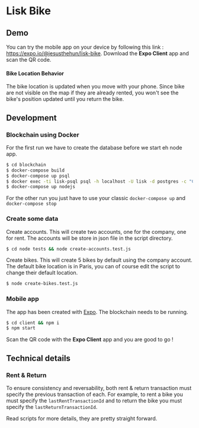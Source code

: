 # Lisk Bike

## Demo

You can try the mobile app on your device by following this link : https://expo.io/@jesusthehun/lisk-bike.
Download the **Expo Client** app and scan the QR code.

#### Bike Location Behavior

The bike location is updated when you move with your phone.
Since bike are not visible on the map if they are already rented, you won't see the bike's position updated until you return the bike.


## Development

### Blockchain using Docker

For the first run we have to create the database before we start eh node app.

````bash
$ cd blockchain
$ docker-compose build
$ docker-compose up psql
$ docker exec -ti lisk-psql psql -h localhost -U lisk -d postgres -c "CREATE DATABASE lisk_dev OWNER lisk"
$ docker-compose up nodejs
````

For the other run you just have to use your classic `docker-compose up` and `docker-compose stop`

### Create some data

Create accounts. This will create two accounts, one for the company, one for rent.
 The accounts will be store in json file in the script directory.

````bash
$ cd node tests && node create-accounts.test.js 
````

Create bikes. This will create 5 bikes by default using the company account.
The default bike location is in Paris, you can of course edit the script to change their default location.

````bash
$ node create-bikes.test.js 
````

### Mobile app

The app has been created with [Expo](https://expo.io/learn).
The blockchain needs to be running.

```bash
$ cd client && npm i
$ npm start
```

Scan the QR code with the **Expo Client** app and you are good to go !

## Technical details

### Rent & Return

To ensure consistency and reversability, both rent & return transaction must specify the previous transaction of each.
For example, to rent a bike you must specify the `lastRentTransactionId` and to return the bike you must specify the `lastReturnTransactionId`.

Read scripts for more details, they are pretty straight forward.
